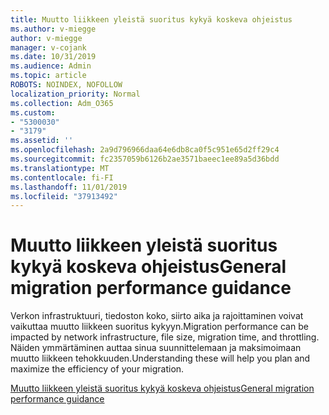 ```yaml
---
title: Muutto liikkeen yleistä suoritus kykyä koskeva ohjeistus
ms.author: v-miegge
author: v-miegge
manager: v-cojank
ms.date: 10/31/2019
ms.audience: Admin
ms.topic: article
ROBOTS: NOINDEX, NOFOLLOW
localization_priority: Normal
ms.collection: Adm_O365
ms.custom:
- "5300030"
- "3179"
ms.assetid: ''
ms.openlocfilehash: 2a9d796966daa64e6db8ca0f5c951e65d2ff29c4
ms.sourcegitcommit: fc2357059b6126b2ae3571baeec1ee89a5d36bdd
ms.translationtype: MT
ms.contentlocale: fi-FI
ms.lasthandoff: 11/01/2019
ms.locfileid: "37913492"
---
```

# <a name="general-migration-performance-guidance"></a><span data-ttu-id="d1de6-102">Muutto liikkeen yleistä suoritus kykyä koskeva ohjeistus</span><span class="sxs-lookup"><span data-stu-id="d1de6-102">General migration performance guidance</span></span>

<span data-ttu-id="d1de6-103">Verkon infrastruktuuri, tiedoston koko, siirto aika ja rajoittaminen voivat vaikuttaa muutto liikkeen suoritus kykyyn.</span><span class="sxs-lookup"><span data-stu-id="d1de6-103">Migration performance can be impacted by network infrastructure, file size, migration time, and throttling.</span></span> <span data-ttu-id="d1de6-104">Näiden ymmärtäminen auttaa sinua suunnittelemaan ja maksimoimaan muutto liikkeen tehokkuuden.</span><span class="sxs-lookup"><span data-stu-id="d1de6-104">Understanding these will help you plan and maximize the efficiency of your migration.</span></span>

[<span data-ttu-id="d1de6-105">Muutto liikkeen yleistä suoritus kykyä koskeva ohjeistus</span><span class="sxs-lookup"><span data-stu-id="d1de6-105">General migration performance guidance</span></span>](https://docs.microsoft.com/sharepointmigration/sharepoint-online-and-onedrive-migration-speed)